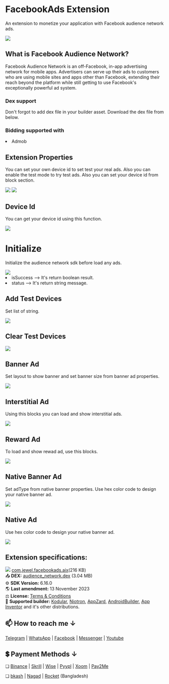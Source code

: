 # FacebookAds Extension
An extension to monetize your application with Facebook audience network ads.

<img src="https://github.com/jewelshkjony/FacebookAds/raw/main/images/audience-logo.png"/>

## What is Facebook Audience Network?
Facebook Audience Network is an off-Facebook, in-app advertising network for mobile apps. Advertisers can serve up their ads to customers who are using mobile sites and apps other than Facebook, extending their reach beyond the platform while still getting to use Facebook's exceptionally powerful ad system.

### Dex support
Don't forgot to add dex file in your builder asset. Download the dex file from below.

### Bidding supported with
<li> Admob

## Extension Properties
You can set your own device id to set test your real ads. Also you can enable the test mode to try test ads. Also you can set your device id from block section.

<img src="https://github.com/jewelshkjony/FacebookAds/raw/main/images/property-1.png"/>
<img src="https://github.com/jewelshkjony/FacebookAds/raw/main/images/property-2.png"/>

## Device Id
You can get your device id using this function.

<img src="https://github.com/jewelshkjony/FacebookAds/raw/main/images/device-id.png"/>

# Initialize
Initialize the audience network sdk before load any ads.

<img src="https://github.com/jewelshkjony/FacebookAds/raw/main/images/sdk-init.png"/>

<li> isSuccess --> It's return boolean result.
<li> status --> It's return string message.
  
## Add Test Devices
Set list of string.
  
<img src="https://github.com/jewelshkjony/FacebookAds/raw/main/images/add-test-devices.png"/>
  
## Clear Test Devices
  
<img src="https://github.com/jewelshkjony/FacebookAds/raw/main/images/clear-test-devices.png"/>

## Banner Ad
Set layout to show banner and set banner size from banner ad properties.

<img src="https://github.com/jewelshkjony/FacebookAds/raw/main/images/banner-blocks.png"/>

## Interstitial Ad
Using this blocks you can load and show interstitial ads.

<img src="https://github.com/jewelshkjony/FacebookAds/raw/main/images/interstitial-blocks.png"/>

## Reward Ad
To load and show rewad ad, use this blocks.

<img src="https://github.com/jewelshkjony/FacebookAds/raw/main/images/rewarded-blocks.png"/>

## Native Banner Ad
Set adType from native banner properties. Use hex color code to design your native banner ad.

<img src="https://github.com/jewelshkjony/FacebookAds/raw/main/images/native-banner-blocks.png"/>

## Native Ad
Use hex color code to design your native banner ad. 

<img src="https://github.com/jewelshkjony/FacebookAds/raw/main/images/native-blocks.png"/>

## Extension specifications:
<img src="https://github.com/jewelshkjony/FacebookAds/raw/main/images/download.png"/> <a href="https://t.me/jewelshkjony/">com.jewel.facebookads.aix</a>(216 KB) \
📤 <b>DEX:</b> <a href="https://github.com/jewelshkjony/FacebookAds/releases/download/audience_network.dex/audience_network.dex">audience_network.dex</a> (3.04 MB)\
⚙️ <b>SDK Version:</b> 6.16.0\
🌎 <b>Last amendment:</b> 13 November 2023\
⚖️ <b>License:</b> <a href="https://github.com/jewelshkjony/Extensions/blob/main/LICENSE.md#terms-and-conditions-for-the-extension">Terms & Conditions</a>\
🤝 <b>Supported builder:</b> <a href="https://www.kodular.io/">Kodular</a>, <a href="https://niotron.com/">Niotron</a>, <a href="https://appzard.com/">AppZard</a>, <a href="https://androidbuilder.in/">AndroidBuilder</a>, <a href="http://ai2.appinventor.mit.edu/">App Inventor</a> and it's other distributions.

## 📫 How to reach me ↓

<a href="https://t.me/jewelshkjony" target="_blank">Telegram</a> | <a href="https://wa.me/8801775668913" target="_blank">WhatsApp</a> | <a href="https://fb.com/jewelshkjony" target="_blank">Facebook</a> | <a href="https://m.me/jewelshkjony" target="_blank">Messenger</a> | <a href="https://m.youtube.com/c/JewelShikderJony?sub_confirmation=1" target="_blank">Youtube</a>

## 💲 Payment Methods ↓

❏ <a href="https://www.binance.me/en/activity/referral-entry/CPA?fromActivityPage=true&ref=CPA_0068YL77KV" target="_blank">Binance</a> | <a href="https://www.skrill.com/en/">Skrill</a> | <a href="https://wise.com/?sourceCurrency=USD&targetCurrency=BDT&sourceAmount=20" target="_blank">Wise</a> | <a href="https://play.google.com/store/apps/details?id=com.pyypl">Pyypl</a> | <a href="https://www.xoom.com/bangladesh/send-money" target="_blank">Xoom</a> | <a href="https://play.google.com/store/apps/details?id=com.jewelshkjony.pay2me">Pay2Me</a>

❏ <a href="https://bka.sh/next?c=signup&uuid=C1CC9JVT1" target="_blank">bkash</a> | <a href="https://play.google.com/store/apps/details?id=com.konasl.nagad">Nagad</a> | <a href="https://play.google.com/store/apps/details?id=com.dbbl.mbs.apps.main">Rocket</a> (Bangladesh)
